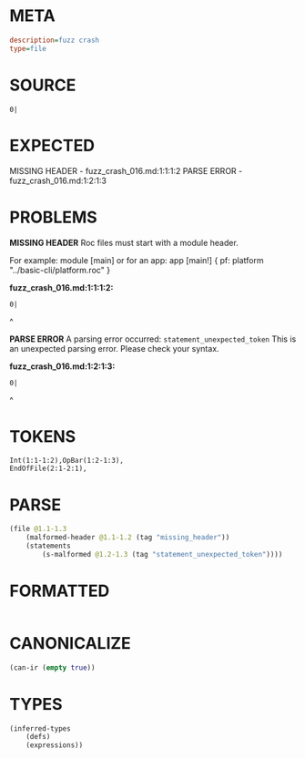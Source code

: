 # META
~~~ini
description=fuzz crash
type=file
~~~
# SOURCE
~~~roc
0|
~~~
# EXPECTED
MISSING HEADER - fuzz_crash_016.md:1:1:1:2
PARSE ERROR - fuzz_crash_016.md:1:2:1:3
# PROBLEMS
**MISSING HEADER**
Roc files must start with a module header.

For example:
        module [main]
or for an app:
        app [main!] { pf: platform "../basic-cli/platform.roc" }

**fuzz_crash_016.md:1:1:1:2:**
```roc
0|
```
^


**PARSE ERROR**
A parsing error occurred: `statement_unexpected_token`
This is an unexpected parsing error. Please check your syntax.

**fuzz_crash_016.md:1:2:1:3:**
```roc
0|
```
 ^


# TOKENS
~~~zig
Int(1:1-1:2),OpBar(1:2-1:3),
EndOfFile(2:1-2:1),
~~~
# PARSE
~~~clojure
(file @1.1-1.3
	(malformed-header @1.1-1.2 (tag "missing_header"))
	(statements
		(s-malformed @1.2-1.3 (tag "statement_unexpected_token"))))
~~~
# FORMATTED
~~~roc
~~~
# CANONICALIZE
~~~clojure
(can-ir (empty true))
~~~
# TYPES
~~~clojure
(inferred-types
	(defs)
	(expressions))
~~~
